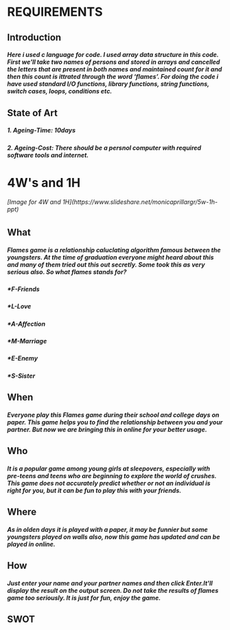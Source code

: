 <h1>REQUIREMENTS
  <h2>Introduction
   <h5>Here i used c language for code. I used array data structure in this code. First we'll take two names of persons and stored in arrays and cancelled the letters 
	that are present in both names and maintained count for it and then this count is ittrated through the word ‘flames’. For doing the code i have used standard 
	I/O functions, library functions, string functions, switch cases, loops, conditions etc.
  <h2>State of Art
    <h5> 1. Ageing-Time: 10days
    <h5> 2. Ageing-Cost: There should be a persnol computer with required software tools and internet.
  <h1>4W's and 1H
    <h6>[Image for 4W and 1H](https://www.slideshare.net/monicaprillargr/5w-1h-ppt)
    <h2>What
      <h5>Flames game is a relationship caluclating algorithm famous between the youngsters. At the time of graduation everyone might heard about this and many of them
          tried out this out secretly. Some took this as very serious also. So what flames stands for?
        <h5> *F-Friends
          <h5> *L-Love
            <h5> *A-Affection
              <h5> *M-Marriage
                <h5>  *E-Enemy
                  <h5> *S-Sister
    <h2>When
      <h5>Everyone play this Flames game during their school and college days on paper. This game helps you to find the relationship between you and your partner. But
        now we are bringing this in online for your better usage.
    <h2>Who
       <h5>It is a popular game among young girls at sleepovers, especially with pre-teens and teens who are beginning to explore the world of crushes. This game does
               not accurately predict whether or not an individual is right for you, but it can be fun to play this with your friends.
    <h2>Where
       <h5>As in olden days it is played with a paper, it may be funnier but some youngsters played on walls also, now this game has updated and can be played
                in online.
    <h2>How
      <h5>Just enter your name and your partner names and then click Enter.It'll display the result on the output screen. Do not take the results of flames game
        too seriously. It is just for fun, enjoy the game.
	      <h2>SWOT
		     


          
       
        
    
        
        
	
	

	
	

	
	
	
